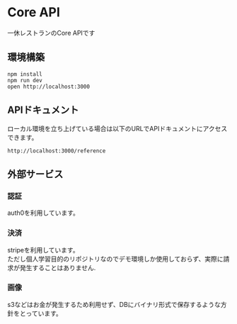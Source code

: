 # Core API

一休レストランのCore APIです

## 環境構築
```
npm install
npm run dev
open http://localhost:3000
```

## APIドキュメント

ローカル環境を立ち上げている場合は以下のURLでAPIドキュメントにアクセスできます。

```
http://localhost:3000/reference
```


## 外部サービス 

### 認証 
auth0を利用しています。


### 決済
stripeを利用しています。  
ただし個人学習目的のリポジトリなのでデモ環境しか使用しておらず、実際に請求が発生することはありません.


### 画像
s3などはお金が発生するため利用せず、DBにバイナリ形式で保存するような方針をとっています。